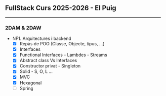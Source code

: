 ## FullStack Curs 2025-2026 - El Puig
<hr>  

### 2DAM & 2DAW  
 - NF1. Arquitectures i backend  
   -[x] Repàs de POO (Classe, Objecte, tipus, ...)  
   -[x] Interfaces  
   -[x] Functional Interfaces - Lambdes - Streams  
   -[X] Abstract class Vs Interfaces  
   -[X] Constructor privat - Singleton  
   -[X] Solid - S, O, L ...
   -[X] MVC
   -[X] Hexagonal
   -[ ] Spring  

